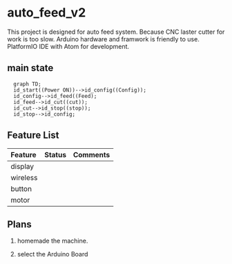 # auto_feed_v2

This project is designed for auto feed system. Because CNC laster cutter for work is too slow. Arduino hardware and framwork is friendly to use. PlatformIO IDE with Atom for development. 

## main state

```mermaid
  graph TD;
  id_start((Power ON))-->id_config((Config));
  id_config-->id_feed((Feed);
  id_feed-->id_cut((cut));
  id_cut-->id_stop((stop));
  id_stop-->id_config;
```

## Feature List

| Feature | Status | Comments |
|:---------|:-----------|:---------|
| display |		|		|
| wireless|		|		|
| button  |		|		|
| motor	 |		|		|

## Plans

1.  homemade the machine.

2.  select the Arduino Board
